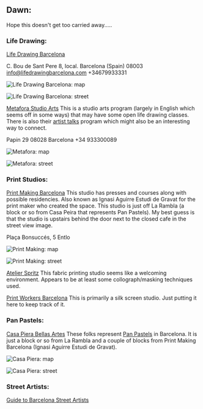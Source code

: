 ## Dawn:

Hope this doesn't get too carried away.....

### Life Drawing:

[Life Drawing Barcelona](https://www.lifedrawingbarcelona.com/sessions)

C. Bou de Sant Pere 8, local.  Barcelona (Spain) 08003   info@lifedrawingbarcelona.com    +34679933331

![Life Drawing Barcelona: map](../imagesBarca22/LifeDrawing.png)

![Life Drawing Barcelona: street](../imagesBarca22/LifeDrawingSt.png)

[Metafora Studio Arts](https://metafora-studio-arts.org/) This is a studio arts program (largely in English which seems off in some ways) that may have some open life drawing classes. There is also their [artist talks](https://metafora-studio-arts.org/artist-talks/) program which might also be an interesting way to connect.

Papin 29 08028 Barcelona +34 933300089

![Metafora: map](../imagesBarca22/Metafora.png)

![Metafora: street](../imagesBarca22/MetaforaSt.png)

### Print Studios:

[Print Making Barcelona](https://printmakingbarcelona.com/en/) This studio has presses and courses along with possible residencies. Also known as Ignasi Aguirre Estudi de Gravat for the print maker who created the space. This studio is just off La Rambla (a block or so from Casa Peira that represents Pan Pastels). My best guess is that the studio is upstairs behind the door next to the closed cafe in the street view image.

Plaça Bonsuccés, 5 Entlo 

![Print Making: map](../imagesBarca22/PrintMaking.png)

![Print Making: street](../imagesBarca22/PrintMakingSt.png)

[Atelier Spritz](https://www.atelierspritz.com/) This fabric printing studio seems like a welcoming environment. Appears to be at least some collograph/masking techniques used.

[Print Workers Barcelona](https://www.printworkersbarcelona.com/en/) This is primarily a silk screen studio. Just putting it here to keep track of it.

### Pan Pastels:

[Casa Piera Bellas Artes](https://casapiera.com/es/) These folks represent [Pan Pastels](https://panpastel.com/home.html) in Barcelona. It is just a block or so from La Rambla and a couple of blocks from Print Making Barcelona (Ignasi Aguirre Estudi de Gravat). 

![Casa Piera: map](../imagesBarca22/CasaPiera.png)

![Casa Piera: street](../imagesBarca22/CasaPieraSt.png)

### Street Artists:

[Guide to Barcelona Street Artists](https://theculturetrip.com/europe/spain/articles/10-barcelona-street-artists-you-need-to-know/)
